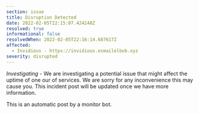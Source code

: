 ```yaml
---
section: issue
title: Disruption Detected
date: 2022-02-05T22:15:07.424248Z
resolved: true
informational: false
resolvedWhen: 2022-02-05T22:16:14.687617Z
affected:
  - Invidious - https://invidious.esmailelbob.xyz
severity: disrupted
---
```

*Investigating* - We are investigating a potential issue that might affect the uptime of one our of services. We are sorry for any inconvenience this may cause you. This incident post will be updated once we have more information.

This is an automatic post by a monitor bot.
        